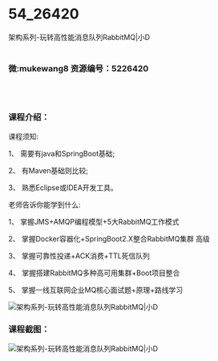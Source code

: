 # 54_26420
架构系列-玩转高性能消息队列RabbitMQ|小D
<br/></br>
<h3>微:mukewang8 资源编号：5226420</h3>
<br/></br>
<h3>课程介绍：</h3>
<p>课程须知:</p>
<p>1、 需要有java和SpringBoot基础;</p>
<p>2、 有Maven基础则比较;</p>
<p>3、 熟悉Eclipse或IDEA开发工具。</p>
<p>老师告诉你能学到什么:</p>
<p>1、 掌握JMS+AMQP编程模型+5大<a title="查看与 RabbitMQ 相关的文章" target="_blank">RabbitMQ</a>工作模式</p>
<p>2、 掌握Docker容器化+SpringBoot2.X整合<a title="查看与 RabbitMQ 相关的文章" target="_blank">RabbitMQ</a>集群 高级</p>
<p>3、 掌握可靠性投递+ACK消费+TTL死信队列</p>
<p>4、 掌握搭建RabbitMQ多种高可用集群+Boot项目整合</p>
<p>5、 掌握一线互联网企业MQ核心面试题+原理+路线学习</p>
<p><img src="https://www.ko996.com/wp-content/uploads/img/2022/09/1-63-300x190.png" alt="架构系列-玩转高性能消息队列RabbitMQ|小D"></p>
<div class="info-desc">
<h3>课程截图：</h3>
<p><img src="https://www.ko996.com/wp-content/uploads/img/2022/09/2-74.png" alt="架构系列-玩转高性能消息队列RabbitMQ|小D"></p>


			
</div>
